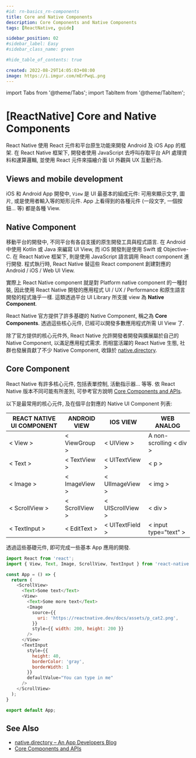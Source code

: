 ```yaml
---
#id: rn-basics_rn-components
title: Core and Native Components
description: Core Components and Native Components
tags: [ReactNative, guide]

sidebar_position: 02
#sidebar_label: Easy
#sidebar_class_name: green

#hide_table_of_contents: true

created: 2022-08-29T14:05:03+08:00
image: https://i.imgur.com/mErPwqL.png
---
```

	
import Tabs from '@theme/Tabs';
import TabItem from '@theme/TabItem';

[ReactNative] Core and Native Components
========================================

React Native 使用 React 元件和平台原生功能來開發 Android 及 iOS App 的框架.
在 React Native 框架下, 開發者使用 JavaScript 去呼叫存取平台 API 處理資料和運算邏輯,
並使用 React 元件來描繪介面 UI 外觀與 UX 互動行為.


Views and mobile development
----------------------------

iOS 和 Android App 開發中, `View` 是 UI 最基本的組成元件:
可用來顯示文字, 圖片, 或是使用者輸入等的矩形元件.
App 上看得到的各種元件 (一段文字, 一個按鈕... 等) 都是各種 View.



Native Component
----------------

移動平台的開發中, 不同平台有各自支援的原生開發工具與程式語言. 
在 Android 中使用 Kotlin 或 Java 來編寫 UI View,
而 iOS 開發則是使用 Swift 或 Objective-C.
在 React Native 框架下, 則是使用 JavaScript 語言調用 React component 進行開發. 
程式執行時, React Native 替這些 React component 創建對應的 Android / iOS / Web UI View.

實際上 React Native component 就是對 Platform native component 的一種封裝, 
因此使用 React Native 開發的應用程式 UI / UX / Performance 和原生語言開發的程式幾乎一樣.
這類透過平台 UI Library 所支援 view 為 __Native Component__.

React Native 官方提供了許多基礎的 Native Component, 稱之為 __Core Components__.
透過這些核心元件, 已經可以開發多數應用程式所需 UI View 了.

除了官方提供的核心元件外, React Native 允許開發者開發與擴展屬於自己的 Native Component, 以滿足應用程式需求.
而相當活躍的 React Native 生態, 社群也發展貢獻了不少 Native Component, 收錄於 [native.directory](https://native.directory/).



Core Component
--------------

React Native 有許多核心元件, 包括表單控制, 活動指示器... 等等. 
依 React Native 版本不同可能有所差別, 可參考官方說明 [Core Components and APIs](https://reactnative.dev/docs/components-and-apis).

以下是最常用的核心元件, 及在個平台對應的 Native UI Component 列表:

| REACT NATIVE UI COMPONENT | ANDROID VIEW   | IOS VIEW         | WEB ANALOG |
|---------------------------|----------------|------------------|------------|
| < View >                  | < ViewGroup >  | < UIView >       | A non-scrolling < div > |
| < Text >                  | < TextView >   | < UITextView >   | < p > |
| < Image >                 | < ImageView >  | < UIImageView >  | < img > |
| < ScrollView >            | < ScrollView > | < UIScrollView > | < div > |
| < TextInput >             | < EditText >   | < UITextField >  | < input type="text" > |

透過這些基礎元件, 即可完成一些基本 App 應用的開發.

``` js title="Hello World"
import React from 'react';
import { View, Text, Image, ScrollView, TextInput } from 'react-native';

const App = () => {
  return (
    <ScrollView>
      <Text>Some text</Text>
      <View>
        <Text>Some more text</Text>
        <Image
          source={{
            uri: 'https://reactnative.dev/docs/assets/p_cat2.png',
          }}
          style={{ width: 200, height: 200 }}
        />
      </View>
      <TextInput
        style={{
          height: 40,
          borderColor: 'gray',
          borderWidth: 1
        }}
        defaultValue="You can type in me"
      />
    </ScrollView>
  );
}

export default App;
```



See Also
--------

- [native.directory – An App Developers Blog](https://native.directory/)
- [Core Components and APIs](https://reactnative.dev/docs/components-and-apis)
